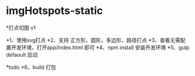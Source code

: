 # imgHotspots-static

*打点切图 v1

*1、使用svg打点
*2、支持 正方形，圆形，多边形，路径打点
*3、查看无需配置开发环境，打开app/index.html 即可
*4、npm install 安装开发环境
*5、gulp defaoult 启动

*todo
*6、build 打包

